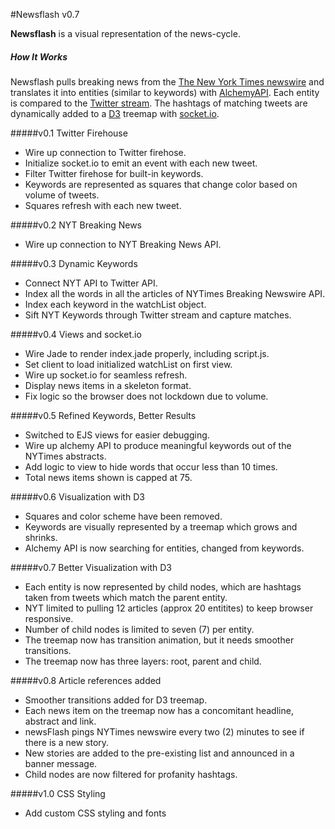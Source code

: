 #Newsflash v0.7

**Newsflash** is a visual representation of the news-cycle.

##### How It Works
Newsflash pulls breaking news from the [The New York Times newswire](http://nyti.ms/PkaWYK) and translates it into entities (similar to keywords) with [AlchemyAPI](http://www.alchemyapi.com/). Each entity is compared to the [Twitter stream](https://dev.twitter.com/). The hashtags of matching tweets are dynamically added to a [D3](http://d3js.org/) treemap with [socket.io](http://socket.io/).

#####v0.1 Twitter Firehouse
+ Wire up connection to Twitter firehose.
+ Initialize socket.io to emit an event with each new tweet.
+ Filter Twitter firehose for built-in keywords.
+ Keywords are represented as squares that change color based on volume of tweets.
+ Squares refresh with each new tweet.

#####v0.2 NYT Breaking News
+ Wire up connection to NYT Breaking News API.

#####v0.3 Dynamic Keywords
+ Connect NYT API to Twitter API.
+ Index all the words in all the articles of NYTimes Breaking Newswire API.
+ Index each keyword in the watchList object.
+ Sift NYT Keywords through Twitter stream and capture matches.

#####v0.4 Views and socket.io
+ Wire Jade to render index.jade properly, including script.js.
+ Set client to load initialized watchList on first view.
+ Wire up socket.io for seamless refresh.
+ Display news items in a skeleton format.
+ Fix logic so the browser does not lockdown due to volume.

#####v0.5 Refined Keywords, Better Results
+ Switched to EJS views for easier debugging.
+ Wire up alchemy API to produce meaningful keywords out of the NYTimes abstracts.
+ Add logic to view to hide words that occur less than 10 times.
+ Total news items shown is capped at 75.

#####v0.6 Visualization with D3
+ Squares and color scheme have been removed.
+ Keywords are visually represented by a treemap which grows and shrinks.
+ Alchemy API is now searching for entities, changed from keywords.

#####v0.7 Better Visualization with D3
+ Each entity is now represented by child nodes, which are hashtags taken from tweets which match the parent entity.
+ NYT limited to pulling 12 articles (approx 20 entitites) to keep browser responsive.
+ Number of child nodes is limited to seven (7) per entity.
+ The treemap now has transition animation, but it needs smoother transitions.
+ The treemap now has three layers: root, parent and child.

#####v0.8 Article references added
+ Smoother transitions added for D3 treemap.
+ Each news item on the treemap now has a concomitant headline, abstract and link.
+ newsFlash pings NYTimes newswire every two (2) minutes to see if there is a new story.
+ New stories are added to the pre-existing list and announced in a banner message.
+ Child nodes are now filtered for profanity hashtags.

#####v1.0 CSS Styling
+  Add custom CSS styling and fonts

